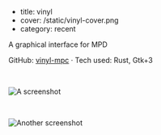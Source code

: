 - title: vinyl
- cover: /static/vinyl-cover.png
- category: recent

A graphical interface for MPD

GitHub: [vinyl-mpc](https://github.com/darkwater/vinyl-mpc) &middot;
Tech used: Rust, Gtk+3

&nbsp;

![A screenshot](/static/vinyl-collapsed.png)

&nbsp;

![Another screenshot](/static/vinyl-expanded.png)
